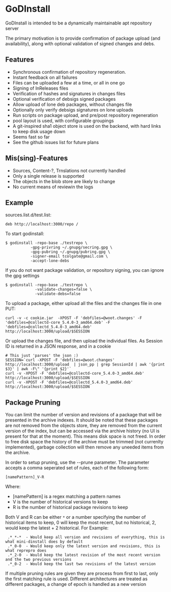 # GoDInstall

GoDInstall is intended to be a dynamically maintainable apt repository server

The primary motivation is to provide confirmation of package upload (and
availability), along with optional validation of signed changes and debs.

## Features

- Synchronous confirmation of repository regeneration.
- Instant feedback on all failures
- Files can be uploaded a few at a time, or all in one go
- Signing of InReleases files
- Verification of hashes and signatures in changes files
- Optional verification of debsigs signed packages
- Allow upload of lone deb packages, without changes file
- Optionally only verify debsigs signatures on lone uploads
- Run scripts on package upload, and pre/post repository regeneration
- pool layout is used, with configurable groupings
- A git-inspired sha1 object store is used on the backend, with
  hard links to keep disk usage down
- Seems fast so far
- See the github issues list for future plans

## Mis(sing)-Features

- Sources, Content-?, Trnslations not  currently handled
- Only a single release is supported
- The objects in the blob store are likely to change
- No current means of reviewin the logs

## Example

sources.list.d/test.list:
```
deb http://localhost:3000/repo /
```

To start godinstall:

```
$ godinstall -repo-base ./testrepo \
           -gpg-privring ~/.gnupg/secring.gpg \
           -gpg-pubring ~/.gnupg/pubring.gpg \
           -signer-email tcolgate@gmail.com \
           -accept-lone-debs
```

If you do not want package validation, or repository signing, you can
ignore the gpg settings

```
$ godinstall -repo-base ./testrepo \
             -validate-changes=false \
             -validate-debs=false
```

To upload a package, either upload all the files and the changes file in one PUT: 
```
curl -v -c cookie.jar  -XPOST -F 'debfiles=@woot.changes' -F 'debfiles=@collectd-core_5.4.0-3_amd64.deb' -F 'debfiles=@collectd_5.4.0-3_amd64.deb'  http://localhost:3000/upload/$SESSION
```

Or upload the changes file, and then upload the individual files. As Session ID is returned in a JSON response, and in a cookie
```
# This just 'parses' the json :)
SESSION=`curl -XPOST -F 'debfiles=@woot.changes' http://localhost:3000/upload  | json_pp | grep SessionId | awk '{print $3}' | awk -F\" '{print $2}'`
curl -v -XPOST -F 'debfiles=@collectd-core_5.4.0-3_amd64.deb' http://localhost:3000/upload/$SESSION
curl -v -XPOST -F 'debfiles=@collectd_5.4.0-3_amd64.deb'  http://localhost:3000/upload/$SESSION
```

## Package Pruning

You can limit the number of version and revisions of a package that will be presented in the 
archive indexes. It should be noted that these packages are not removed from the objects store, they
are removed from the current version of the index, but can be accessed via the archive history (no
UI is present for that at the moment). This means disk space is not freed. In order to free disk space
the history of the archive must be trimmed (not currenlty implemented), garbage collection will then
remove any uneeded items from the archive.

In order to setup pruning, use the --prune parameter. The parameter accepts a comma seperated set of rules,
each of the following form:

```
[namePattern]_V-R
```

Where:
- [namePattern] is a regex matching a pattern names
- V is the number of historical versions to keep
- R is the number of historical package revisions to keep

Both V and R can be either `*` or a number specifying the number of historical items to keep, 0 will keep
the most recent, but no historical, 2, would keep the latest + 2 historical. For Example:

```
 .*_*-*  - Would keep all version and revisions of everything, this is what mini-dinstall does by default
 .*_0-0  - Would keep only the latest version and revisions, this is what reprepro does
 .*_2-0  - Would keep the latest revision of the most recent version and the two previous versions
 .*_0-2  - Would keep the last two revisions of the latest version
```

If multiple pruning rules are given they are process from first to last, only the first matching rule is used.
Different architectures are treated as different packages, a change of epoch is handled as a new version



